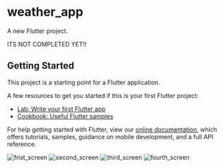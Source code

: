 # weather_app

A new Flutter project.

ITS NOT COMPLETED YET!!

## Getting Started

This project is a starting point for a Flutter application.

A few resources to get you started if this is your first Flutter project:

- [Lab: Write your first Flutter app](https://flutter.dev/docs/get-started/codelab)
- [Cookbook: Useful Flutter samples](https://flutter.dev/docs/cookbook)

For help getting started with Flutter, view our
[online documentation](https://flutter.dev/docs), which offers tutorials,
samples, guidance on mobile development, and a full API reference.

![frist_screen](https://user-images.githubusercontent.com/75329130/140404679-0a4d7a29-37e9-41c7-9675-d4280d56e879.jpg)
![second_screen](https://user-images.githubusercontent.com/75329130/140404690-b867c606-2818-484c-8475-ea3236a37981.jpg)
![third_screen](https://user-images.githubusercontent.com/75329130/140404692-2cc597b2-a104-43ef-a097-2862e73c702b.jpg)
![fourth_screen](https://user-images.githubusercontent.com/75329130/140404686-08c11b2e-cab1-48b1-99d1-53848490016f.jpg)
